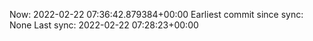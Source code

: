 Now: 2022-02-22 07:36:42.879384+00:00 Earliest commit since sync: None Last sync: 2022-02-22 07:28:23+00:00
